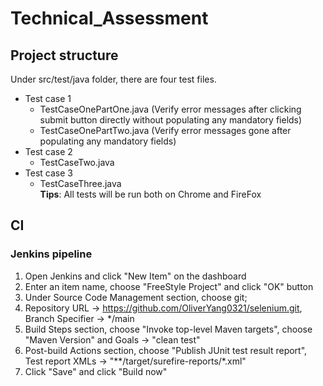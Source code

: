 # Technical_Assessment

## Project structure
Under src/test/java folder, there are four test files.
- Test case 1
  - TestCaseOnePartOne.java (Verify error messages after clicking submit button directly without populating any mandatory fields)
  - TestCaseOnePartTwo.java (Verify error messages gone after populating any mandatory fields)
- Test case 2
  - TestCaseTwo.java
- Test case 3
  - TestCaseThree.java  
__Tips__: All tests will be run both on Chrome and FireFox

## CI
### Jenkins pipeline
1. Open Jenkins and click "New Item" on the dashboard
2. Enter an item name, choose "FreeStyle Project" and click "OK" button
3. Under Source Code Management section, choose git;
4. Repository URL -> https://github.com/OliverYang0321/selenium.git, Branch Specifier -> */main
5. Build Steps section, choose "Invoke top-level Maven targets", choose "Maven Version" and Goals -> "clean test"
6. Post-build Actions section, choose "Publish JUnit test result report", Test report XMLs -> "**/target/surefire-reports/*.xml"
7. Click "Save" and click "Build now"
